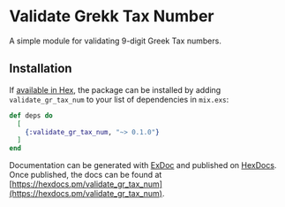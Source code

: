# Validate Grekk Tax Number

A simple module for validating 9-digit Greek Tax numbers.

## Installation

If [available in Hex](https://hex.pm/docs/publish), the package can be installed
by adding `validate_gr_tax_num` to your list of dependencies in `mix.exs`:

```elixir
def deps do
  [
    {:validate_gr_tax_num, "~> 0.1.0"}
  ]
end
```

Documentation can be generated with [ExDoc](https://github.com/elixir-lang/ex_doc)
and published on [HexDocs](https://hexdocs.pm). Once published, the docs can
be found at [https://hexdocs.pm/validate_gr_tax_num](https://hexdocs.pm/validate_gr_tax_num).

